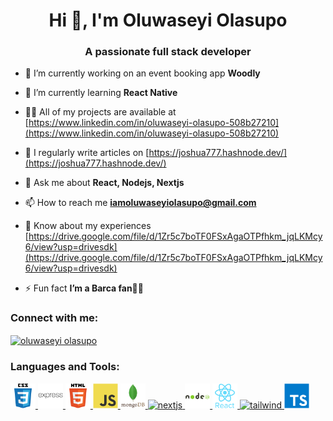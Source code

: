  <h1 align="center">Hi 👋, I'm Oluwaseyi Olasupo</h1>
<h3 align="center">A passionate full stack developer</h3>



- 🔭 I’m currently working on an event booking app **Woodly**

- 🌱 I’m currently learning **React Native**

- 👨‍💻 All of my projects are available at [https://www.linkedin.com/in/oluwaseyi-olasupo-508b27210](https://www.linkedin.com/in/oluwaseyi-olasupo-508b27210)

- 📝 I regularly write articles on [https://joshua777.hashnode.dev/](https://joshua777.hashnode.dev/)

- 💬 Ask me about **React, Nodejs, Nextjs**

- 📫 How to reach me **iamoluwaseyiolasupo@gmail.com**

- 📄 Know about my experiences [https://drive.google.com/file/d/1Zr5c7boTF0FSxAgaOTPfhkm_jqLKMcy6/view?usp=drivesdk](https://drive.google.com/file/d/1Zr5c7boTF0FSxAgaOTPfhkm_jqLKMcy6/view?usp=drivesdk)

- ⚡ Fun fact **I’m a Barca fan🔴🔵**

<h3 align="left">Connect with me:</h3>
<p align="left">
<a href="https://linkedin.com/in/oluwaseyi olasupo" target="blank"><img align="center" src="https://raw.githubusercontent.com/rahuldkjain/github-profile-readme-generator/master/src/images/icons/Social/linked-in-alt.svg" alt="oluwaseyi olasupo" height="30" width="40" /></a>
</p>

<h3 align="left">Languages and Tools:</h3>
<p align="left"> <a href="https://www.w3schools.com/css/" target="_blank" rel="noreferrer"> <img src="https://raw.githubusercontent.com/devicons/devicon/master/icons/css3/css3-original-wordmark.svg" alt="css3" width="40" height="40"/> </a> <a href="https://expressjs.com" target="_blank" rel="noreferrer"> <img src="https://raw.githubusercontent.com/devicons/devicon/master/icons/express/express-original-wordmark.svg" alt="express" width="40" height="40"/> </a> <a href="https://www.w3.org/html/" target="_blank" rel="noreferrer"> <img src="https://raw.githubusercontent.com/devicons/devicon/master/icons/html5/html5-original-wordmark.svg" alt="html5" width="40" height="40"/> </a> <a href="https://developer.mozilla.org/en-US/docs/Web/JavaScript" target="_blank" rel="noreferrer"> <img src="https://raw.githubusercontent.com/devicons/devicon/master/icons/javascript/javascript-original.svg" alt="javascript" width="40" height="40"/> </a> <a href="https://www.mongodb.com/" target="_blank" rel="noreferrer"> <img src="https://raw.githubusercontent.com/devicons/devicon/master/icons/mongodb/mongodb-original-wordmark.svg" alt="mongodb" width="40" height="40"/> </a> <a href="https://nextjs.org/" target="_blank" rel="noreferrer"> <img src="https://cdn.worldvectorlogo.com/logos/nextjs-2.svg" alt="nextjs" width="40" height="40"/> </a> <a href="https://nodejs.org" target="_blank" rel="noreferrer"> <img src="https://raw.githubusercontent.com/devicons/devicon/master/icons/nodejs/nodejs-original-wordmark.svg" alt="nodejs" width="40" height="40"/> </a> <a href="https://reactjs.org/" target="_blank" rel="noreferrer"> <img src="https://raw.githubusercontent.com/devicons/devicon/master/icons/react/react-original-wordmark.svg" alt="react" width="40" height="40"/> </a> <a href="https://tailwindcss.com/" target="_blank" rel="noreferrer"> <img src="https://www.vectorlogo.zone/logos/tailwindcss/tailwindcss-icon.svg" alt="tailwind" width="40" height="40"/> </a> <a href="https://www.typescriptlang.org/" target="_blank" rel="noreferrer"> <img src="https://raw.githubusercontent.com/devicons/devicon/master/icons/typescript/typescript-original.svg" alt="typescript" width="40" height="40"/> </a> </p>



